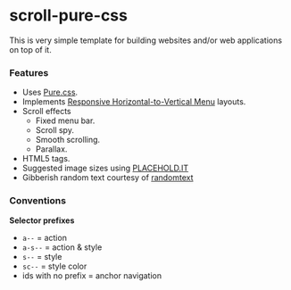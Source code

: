 # scroll-pure-css

This is very simple template for building websites and/or web applications on
top of it.

### Features
* Uses [Pure.css](http://purecss.io).
* Implements [Responsive Horizontal-to-Vertical Menu](http://purecss.io/layouts/tucked-menu-vertical/) layouts.
* Scroll effects
  * Fixed menu bar.
  * Scroll spy.
  * Smooth scrolling.
  * Parallax.
* HTML5 tags.
* Suggested image sizes using [PLACEHOLD.IT](http://placehold.it)
* Gibberish random text courtesy of [randomtext](http://randomtext.me)

### Conventions
**Selector prefixes**
* `a--` = action
* `a-s--` = action & style
* `s--` = style
* `sc--` = style color
* ids with no prefix = anchor navigation

